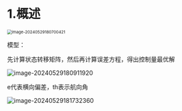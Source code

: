 # 1.概述

<img src="https://cdn.jsdelivr.net/gh/su-ron/image/imgimage-20240529180700421.png" alt="image-20240529180700421" style="zoom: 67%;" />

模型：

先计算状态转移矩阵，然后再计算误差方程，得出控制量最优解

![image-20240529180911920](https://cdn.jsdelivr.net/gh/su-ron/image/imgimage-20240529180911920.png)

e代表横向偏差，th表示航向角



![image-20240529181732360](https://cdn.jsdelivr.net/gh/su-ron/image/imgimage-20240529181732360.png)